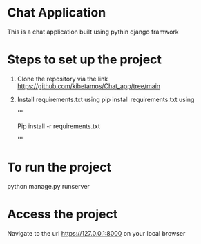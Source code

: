    # Chat Application 
 This is a chat application built using pythin django framwork
 
 
# Steps to set up the project

1. Clone the repository via the link </br>   https://github.com/kibetamos/Chat_app/tree/main


2. Install requirements.txt using pip install requirements.txt  using 

   '''

      Pip install -r requirements.txt

   '''


# To run the project
python manage.py runserver


# Access the project

Navigate to the url  https://127.0.0.1:8000  on your local browser 

